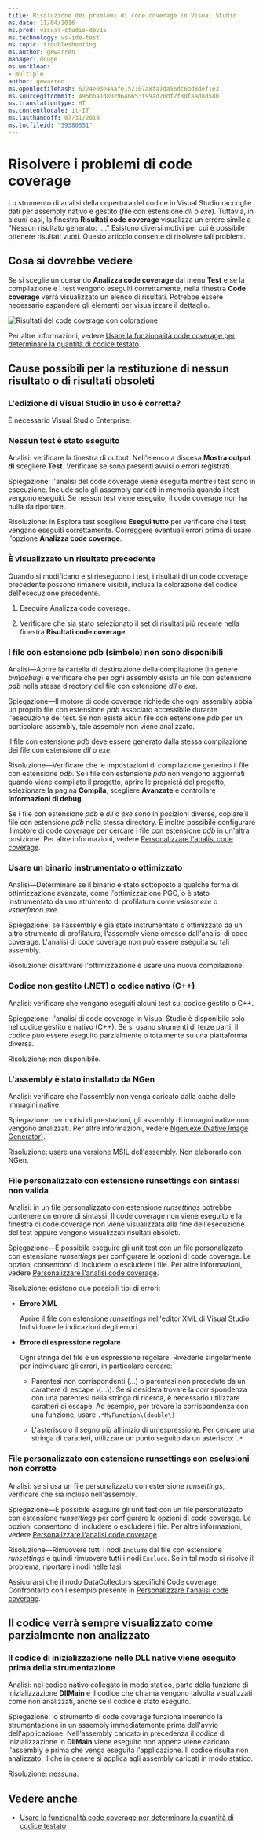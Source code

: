 ```yaml
---
title: Risoluzione dei problemi di code coverage in Visual Studio
ms.date: 11/04/2016
ms.prod: visual-studio-dev15
ms.technology: vs-ide-test
ms.topic: troubleshooting
ms.author: gewarren
manager: douge
ms.workload:
- multiple
author: gewarren
ms.openlocfilehash: 6224e03e4aafe152107a8fa7da56dc6bd8def1e3
ms.sourcegitcommit: 495bba1d8029646653f99ad20df2f80faad8d58b
ms.translationtype: HT
ms.contentlocale: it-IT
ms.lasthandoff: 07/31/2018
ms.locfileid: "39380551"
---
```

# <a name="troubleshoot-code-coverage"></a>Risolvere i problemi di code coverage

Lo strumento di analisi della copertura del codice in Visual Studio raccoglie dati per assembly nativo e gestito (file con estensione *dll* o *exe*). Tuttavia, in alcuni casi, la finestra **Risultati code coverage** visualizza un errore simile a "Nessun risultato generato: ...." Esistono diversi motivi per cui è possibile ottenere risultati vuoti. Questo articolo consente di risolvere tali problemi.

## <a name="what-you-should-see"></a>Cosa si dovrebbe vedere

Se si sceglie un comando **Analizza code coverage** dal menu **Test** e se la compilazione e i test vengono eseguiti correttamente, nella finestra **Code coverage** verrà visualizzato un elenco di risultati. Potrebbe essere necessario espandere gli elementi per visualizzare il dettaglio.

![Risultati del code coverage con colorazione](../test/media/codecoverage1.png)

Per altre informazioni, vedere [Usare la funzionalità code coverage per determinare la quantità di codice testato](../test/using-code-coverage-to-determine-how-much-code-is-being-tested.md).

## <a name="possible-reasons-for-seeing-no-results-or-old-results"></a>Cause possibili per la restituzione di nessun risultato o di risultati obsoleti

### <a name="do-you-have-the-right-edition-of-visual-studio"></a>L'edizione di Visual Studio in uso è corretta?
 È necessario Visual Studio Enterprise.

### <a name="no-tests-were-executed"></a>Nessun test è stato eseguito

Analisi: verificare la finestra di output. Nell'elenco a discesa **Mostra output di** scegliere **Test**. Verificare se sono presenti avvisi o errori registrati.

Spiegazione: l'analisi del code coverage viene eseguita mentre i test sono in esecuzione. Include solo gli assembly caricati in memoria quando i test vengono eseguiti. Se nessun test viene eseguito, il code coverage non ha nulla da riportare.

Risoluzione: in Esplora test scegliere **Esegui tutto** per verificare che i test vengano eseguiti correttamente. Correggere eventuali errori prima di usare l'opzione **Analizza code coverage**.

### <a name="youre-looking-at-a-previous-result"></a>È visualizzato un risultato precedente

Quando si modificano e si rieseguono i test, i risultati di un code coverage precedente possono rimanere visibili, inclusa la colorazione del codice dell'esecuzione precedente.

1.  Eseguire Analizza code coverage.

2.  Verificare che sia stato selezionato il set di risultati più recente nella finestra **Risultati code coverage**.

### <a name="pdb-symbol-files-are-unavailable"></a>I file con estensione pdb (simbolo) non sono disponibili

Analisi&mdash;Aprire la cartella di destinazione della compilazione (in genere *bin\debug*) e verificare che per ogni assembly esista un file con estensione *pdb* nella stessa directory del file con estensione *dll* o *exe*.

Spiegazione&mdash;Il motore di code coverage richiede che ogni assembly abbia un proprio file con estensione *pdb* associato accessibile durante l'esecuzione del test. Se non esiste alcun file con estensione *pdb* per un particolare assembly, tale assembly non viene analizzato.

Il file con estensione *pdb* deve essere generato dalla stessa compilazione dei file con estensione *dll* o *exe*.

Risoluzione&mdash;Verificare che le impostazioni di compilazione generino il file con estensione *pdb*. Se i file con estensione *pdb* non vengono aggiornati quando viene compilato il progetto, aprire le proprietà del progetto, selezionare la pagina **Compila**, scegliere **Avanzate** e controllare **Informazioni di debug**.

Se i file con estensione *pdb* e *dll* o *exe* sono in posizioni diverse, copiare il file con estensione *pdb* nella stessa directory. È inoltre possibile configurare il motore di code coverage per cercare i file con estensione *pdb* in un'altra posizione. Per altre informazioni, vedere [Personalizzare l'analisi code coverage](../test/customizing-code-coverage-analysis.md).

### <a name="use-an-instrumented-or-optimized-binary"></a>Usare un binario instrumentato o ottimizzato

Analisi&mdash;Determinare se il binario è stato sottoposto a qualche forma di ottimizzazione avanzata, come l'ottimizzazione PGO, o è stato instrumentato da uno strumento di profilatura come *vsinstr.exe* o *vsperfmon.exe*.

Spiegazione: se l'assembly è già stato instrumentato o ottimizzato da un altro strumento di profilatura, l'assembly viene omesso dall'analisi di code coverage. L'analisi di code coverage non può essere eseguita su tali assembly.

Risoluzione: disattivare l'ottimizzazione e usare una nuova compilazione.

### <a name="code-is-not-managed-net-or-native-c-code"></a>Codice non gestito (.NET) o codice nativo (C++)

Analisi: verificare che vengano eseguiti alcuni test sul codice gestito o C++.

Spiegazione: l'analisi di code coverage in Visual Studio è disponibile solo nel codice gestito e nativo (C++). Se si usano strumenti di terze parti, il codice può essere eseguito parzialmente o totalmente su una piattaforma diversa.

Risoluzione: non disponibile.

### <a name="assembly-has-been-installed-by-ngen"></a>L'assembly è stato installato da NGen

Analisi: verificare che l'assembly non venga caricato dalla cache delle immagini native.

Spiegazione: per motivi di prestazioni, gli assembly di immagini native non vengono analizzati. Per altre informazioni, vedere [Ngen.exe (Native Image Generator)](/dotnet/framework/tools/ngen-exe-native-image-generator).

Risoluzione: usare una versione MSIL dell'assembly. Non elaborarlo con NGen.

### <a name="custom-runsettings-file-with-bad-syntax"></a>File personalizzato con estensione runsettings con sintassi non valida

Analisi: in un file personalizzato con estensione *runsettings* potrebbe contenere un errore di sintassi. Il code coverage non viene eseguito e la finestra di code coverage non viene visualizzata alla fine dell'esecuzione del test oppure vengono visualizzati risultati obsoleti.

Spiegazione&mdash;È possibile eseguire gli unit test con un file personalizzato con estensione *runsettings* per configurare le opzioni di code coverage. Le opzioni consentono di includere o escludere i file. Per altre informazioni, vedere [Personalizzare l'analisi code coverage](../test/customizing-code-coverage-analysis.md).

Risoluzione: esistono due possibili tipi di errori:

-   **Errore XML**

     Aprire il file con estensione *runsettings* nell'editor XML di Visual Studio. Individuare le indicazioni degli errori.

-   **Errore di espressione regolare**

     Ogni stringa del file è un'espressione regolare. Rivederle singolarmente per individuare gli errori, in particolare cercare:

    -   Parentesi non corrispondenti (...) o parentesi non precedute da un carattere di escape \\(...\\). Se si desidera trovare la corrispondenza con una parentesi nella stringa di ricerca, è necessario utilizzare caratteri di escape. Ad esempio, per trovare la corrispondenza con una funzione, usare `.*MyFunction\(double\)`

    -   L'asterisco o il segno più all'inizio di un'espressione. Per cercare una stringa di caratteri, utilizzare un punto seguito da un asterisco: `.*`

### <a name="custom-runsettings-file-with-incorrect-exclusions"></a>File personalizzato con estensione runsettings con esclusioni non corrette

Analisi: se si usa un file personalizzato con estensione *runsettings*, verificare che sia incluso nell'assembly.

Spiegazione&mdash;È possibile eseguire gli unit test con un file personalizzato con estensione *runsettings* per configurare le opzioni di code coverage. Le opzioni consentono di includere o escludere i file. Per altre informazioni, vedere [Personalizzare l'analisi code coverage](../test/customizing-code-coverage-analysis.md).

Risoluzione&mdash;Rimuovere tutti i nodi `Include` dal file con estensione *runsettings* e quindi rimuovere tutti i nodi `Exclude`. Se in tal modo si risolve il problema, riportare i nodi nelle fasi.

Assicurarsi che il nodo DataCollectors specifichi Code coverage. Confrontarlo con l'esempio presente in [Personalizzare l'analisi code coverage](../test/customizing-code-coverage-analysis.md).

## <a name="some-code-is-always-shown-as-not-covered"></a>Il codice verrà sempre visualizzato come parzialmente non analizzato

### <a name="initialization-code-in-native-dlls-is-executed-before-instrumentation"></a>Il codice di inizializzazione nelle DLL native viene eseguito prima della strumentazione

Analisi: nel codice nativo collegato in modo statico, parte della funzione di inizializzazione **DllMain** e il codice che chiama vengono talvolta visualizzati come non analizzati, anche se il codice è stato eseguito.

Spiegazione: lo strumento di code coverage funziona inserendo la strumentazione in un assembly immediatamente prima dell'avvio dell'applicazione. Nell'assembly caricato in precedenza il codice di inizializzazione in **DllMain** viene eseguito non appena viene caricato l'assembly e prima che venga eseguita l'applicazione. Il codice risulta non analizzato, il che in genere si applica agli assembly caricati in modo statico.

Risoluzione: nessuna.

## <a name="see-also"></a>Vedere anche

- [Usare la funzionalità code coverage per determinare la quantità di codice testato](../test/using-code-coverage-to-determine-how-much-code-is-being-tested.md)